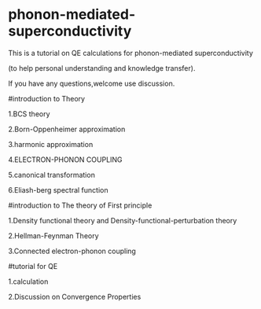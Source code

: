 # phonon-mediated-superconductivity
This is a tutorial on QE calculations for phonon-mediated superconductivity 

(to help personal understanding and knowledge transfer). 

If you have any questions,welcome use discussion.



#introduction to Theory

1.BCS theory

2.Born-Oppenheimer approximation

3.harmonic approximation

4.ELECTRON-PHONON COUPLING

5.canonical transformation

6.Eliash-berg spectral function


#introduction to The theory of First principle

1.Density functional theory and Density-functional-perturbation theory

2.Hellman-Feynman Theory

3.Connected  electron-phonon coupling



#tutorial for QE

1.calculation

2.Discussion on Convergence Properties
